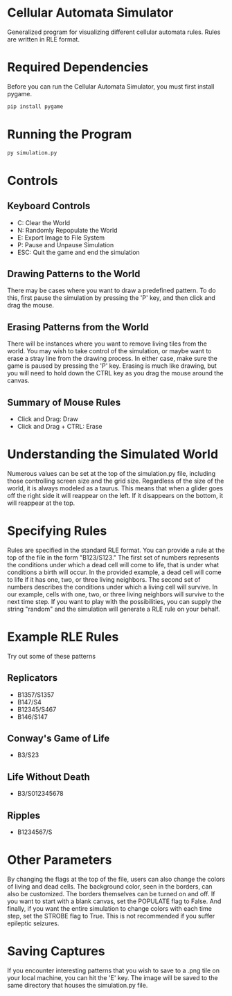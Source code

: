 # Cellular Automata Simulator
Generalized program for visualizing different cellular automata rules.  Rules are written in RLE format.

# Required Dependencies
Before you can run the Cellular Automata Simulator, you must first install pygame.
```bash
pip install pygame
```

# Running the Program
```bash
py simulation.py
```
# Controls
## Keyboard Controls
* C: Clear the World
* N: Randomly Repopulate the World
* E: Export Image to File System
* P: Pause and Unpause Simulation
* ESC: Quit the game and end the simulation

## Drawing Patterns to the World
There may be cases where you want to draw a predefined pattern.  To do this, first pause the simulation by pressing the 'P' key, and then click and drag the mouse.

## Erasing Patterns from the World
There will be instances where you want to remove living tiles from the world.  You may wish to take control of the simulation, or maybe want to erase a stray line from the drawing process.  In either case, make sure the game is paused by pressing the 'P' key.  Erasing is much like drawing, but you will need to hold down the CTRL key as you drag the mouse around the canvas.

## Summary of Mouse Rules
* Click and Drag: Draw
* Click and Drag + CTRL: Erase

# Understanding the Simulated World
Numerous values can be set at the top of the simulation.py file, including those controlling screen size and the grid size.  Regardless of the size of the world, it is always modeled as a taurus.  This means that when a glider goes off the right side it will reappear on the left.  If it disappears on the bottom, it will reappear at the top.

# Specifying Rules
Rules are specified in the standard RLE format.  You can provide a rule at the top of the file in the form "B123/S123."  The first set of numbers represents the conditions under which a dead cell will come to life, that is under what conditions a birth will occur.  In the provided example, a dead cell will come to life if it has one, two, or three living neighbors.  The second set of numbers describes the conditions under which a living cell will survive.  In our example, cells with one, two, or three living neighbors will survive to the next time step.  If you want to play with the possibilities, you can supply the string "random" and the simulation will generate a RLE rule on your behalf.

# Example RLE Rules
Try out some of these patterns
## Replicators
* B1357/S1357
* B147/S4
* B12345/S467
* B146/S147
## Conway's Game of Life
* B3/S23
## Life Without Death
* B3/S012345678
## Ripples
* B1234567/S

# Other Parameters
By changing the flags at the top of the file, users can also change the colors of living and dead cells.  The background color, seen in the borders, can also be customized.  The borders themselves can be turned on and off.  If you want to start with a blank canvas, set the POPULATE flag to False.  And finally, if you want the entire simulation to change colors with each time step, set the STROBE flag to True.  This is not recommended if you suffer epileptic seizures.

# Saving Captures
If you encounter interesting patterns that you wish to save to a .png tile on your local machine, you can hit the 'E' key.  The image will be saved to the same directory that houses the simulation.py file.
